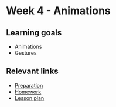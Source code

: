 # Week 4 - Animations

## Learning goals
- Animations
- Gestures

## Relevant links
* [Preparation](preparation.md)
* [Homework](homework.md)
* [Lesson plan](lesson-plan.md)
